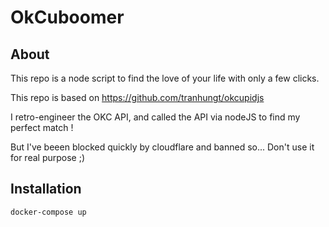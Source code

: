 # OkCuboomer

## About

This repo is a node script to find the love of your life with only a few clicks.

This repo is based on https://github.com/tranhungt/okcupidjs

I retro-engineer the OKC API, and called the API via nodeJS to find my perfect match !

But I've beeen blocked quickly by cloudflare and banned so... Don't use it for real purpose ;)

## Installation

`docker-compose up`
